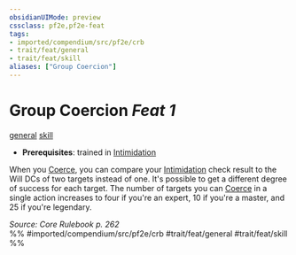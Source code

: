 ```yaml
---
obsidianUIMode: preview
cssclass: pf2e,pf2e-feat
tags:
- imported/compendium/src/pf2e/crb
- trait/feat/general
- trait/feat/skill
aliases: ["Group Coercion"]
---
```

# Group Coercion  *Feat 1*  
[general](general.md)  [skill](skill.md)  

- **Prerequisites**: trained in [Intimidation](../skills.md#Intimidation)

When you [Coerce](coerce.md), you can compare your [Intimidation](../skills.md#Intimidation) check result to the Will DCs of two targets instead of one. It's possible to get a different degree of success for each target. The number of targets you can [Coerce](coerce.md) in a single action increases to four if you're an expert, 10 if you're a master, and 25 if you're legendary.

*Source: Core Rulebook p. 262*  
%% #imported/compendium/src/pf2e/crb #trait/feat/general #trait/feat/skill %%
